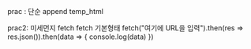 prac : 단순 append temp_html

prac2: 미세먼지 fetch
fetch 기본형태
fetch("여기에 URL을 입력").then(res => res.json()).then(data => {
		console.log(data)
})